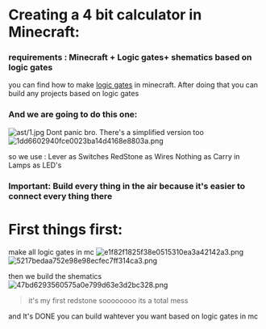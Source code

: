 # Creating a 4 bit calculator in Minecraft:
### requirements : Minecraft + Logic gates+ shematics based on logic gates
you can find how to make [logic gates](https://www.minecraft101.net/redstone/redstone-logic.html) in minecraft.
After doing that you can build any projects based on logic gates

### And we are going to do this one:
![ast/1.jpg](:ast/1.jpg)
Dont panic bro.
There's a simplified version too
![1dd6602940fce0023ba14d4168e8803a.png](:/a8352a5f815447c89f246e30b595dede)

so we use :
Lever as Switches 
RedStone as Wires
Nothing as Carry in 
Lamps as LED's

### **Important**: Build every thing in the air because it's easier to connect every thing there

# First things first:
make all logic gates in mc
![e1f82f1825f38e0515310ea3a42142a3.png](:/28dff045a7fc4c4393b60d5132b9b6eb)
![5217bedaa752e98e98ecfec7ff314ca3.png](:/0fd23c7013ba491c85da083494f336b4)

then we build the shematics
![47bd6293560575a0e799d63e3d2bc328.png](:/91b852c19bf845278173f5a28075d0f5)
> it's my first redstone soooooooo its a total mess

and It's DONE
you can build wahtever you want based on logic gates in mc
